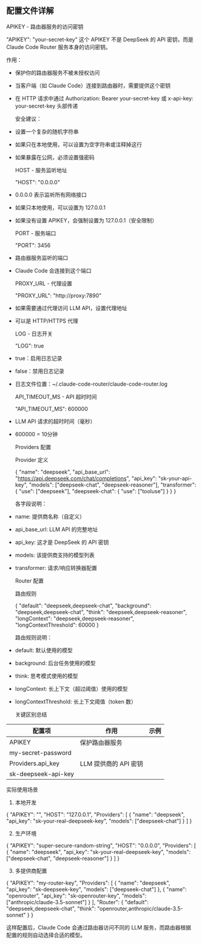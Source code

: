  ## 配置文件详解

  APIKEY - 路由器服务的访问密钥

  "APIKEY": "your-secret-key"
  这个 APIKEY 不是 DeepSeek 的 API 密钥，而是 Claude Code Router
  服务本身的访问密钥。

  作用：

- 保护你的路由器服务不被未授权访问
- 当客户端（如 Claude Code）连接到路由器时，需要提供这个密钥
- 在 HTTP 请求中通过 Authorization: Bearer your-secret-key 或
  x-api-key: your-secret-key 头部传递

  安全建议：

- 设置一个复杂的随机字符串
- 如果只在本地使用，可以设置为空字符串或注释掉这行
- 如果暴露在公网，必须设置强密码

  HOST - 服务监听地址

  "HOST": "0.0.0.0"

- 0.0.0.0 表示监听所有网络接口
- 如果只本地使用，可以设置为 127.0.0.1
- 如果没有设置 APIKEY，会强制设置为 127.0.0.1（安全限制）

  PORT - 服务端口

  "PORT": 3456

- 路由器服务监听的端口
- Claude Code 会连接到这个端口

  PROXY_URL - 代理设置

  "PROXY_URL": "http://proxy:7890"

- 如果需要通过代理访问 LLM API，设置代理地址
- 可以是 HTTP/HTTPS 代理

  LOG - 日志开关

  "LOG": true

- true：启用日志记录
- false：禁用日志记录
- 日志文件位置：~/.claude-code-router/claude-code-router.log

  API_TIMEOUT_MS - API 超时时间

  "API_TIMEOUT_MS": 600000

- LLM API 请求的超时时间（毫秒）
- 600000 = 10分钟

  Providers 配置

  Provider 定义

  {
    "name": "deepseek",
    "api_base_url": "https://api.deepseek.com/chat/completions",
    "api_key": "sk-your-api-key",
    "models": ["deepseek-chat", "deepseek-reasoner"],
    "transformer": {
      "use": ["deepseek"],
      "deepseek-chat": {
        "use": ["tooluse"]
      }
    }
  }

  各字段说明：

- name: 提供商名称（自定义）
- api_base_url: LLM API 的完整地址
- api_key: 这才是 DeepSeek 的 API 密钥
- models: 该提供商支持的模型列表
- transformer: 请求/响应转换器配置

  Router 配置

  路由规则

  {
    "default": "deepseek,deepseek-chat",
    "background": "deepseek,deepseek-chat",
    "think": "deepseek,deepseek-reasoner",
    "longContext": "deepseek,deepseek-reasoner",
    "longContextThreshold": 60000
  }

  路由规则说明：

- default: 默认使用的模型
- background: 后台任务使用的模型
- think: 思考模式使用的模型
- longContext: 长上下文（超过阈值）使用的模型
- longContextThreshold: 长上下文阈值（token 数）

  关键区别总结

| 配置项               |  作用                 |  示例 |
| ------------------- | --------------------- | - |
| APIKEY              | 保护路由器服务        |  |
| my-secret-password  |                       |  |
| Providers.api_key   | LLM 提供商的 API 密钥 |  |
| sk-deepseek-api-key |                       |  |

  实际使用场景

1. 本地开发

  {
    "APIKEY": "",
    "HOST": "127.0.0.1",
    "Providers": [
      {
        "name": "deepseek",
        "api_key": "sk-your-real-deepseek-key",
        "models": ["deepseek-chat"]
      }
    ]
  }

2. 生产环境

  {
    "APIKEY": "super-secure-random-string",
    "HOST": "0.0.0.0",
    "Providers": [
      {
        "name": "deepseek",
        "api_key": "sk-your-real-deepseek-key",
        "models": ["deepseek-chat", "deepseek-reasoner"]
      }
    ]
  }

3. 多提供商配置

  {
    "APIKEY": "my-router-key",
    "Providers": [
      {
        "name": "deepseek",
        "api_key": "sk-deepseek-key",
        "models": ["deepseek-chat"]
      },
      {
        "name": "openrouter",
        "api_key": "sk-openrouter-key",
        "models": ["anthropic/claude-3.5-sonnet"]
      }
    ],
    "Router": {
      "default": "deepseek,deepseek-chat",
      "think": "openrouter,anthropic/claude-3.5-sonnet"
    }
  }

  这样配置后，Claude Code 会通过路由器访问不同的 LLM
  服务，而路由器根据配置的规则自动选择合适的模型。
